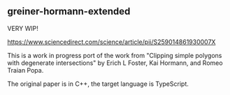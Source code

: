 ## greiner-hormann-extended

VERY WIP!

https://www.sciencedirect.com/science/article/pii/S259014861930007X

This is a work in progress port of the work from "Clipping simple polygons with degenerate intersections"
by Erich L Foster, Kai Hormann, and Romeo Traian Popa.

The original paper is in C++, the target language is TypeScript.
